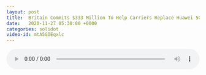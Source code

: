 ```yaml
---
layout: post
title:  Britain Commits $333 Million To Help Carriers Replace Huawei 5G
date:   2020-11-27 05:30:00 +0000
categories: solidot
video-id: mtA5GIEqxlc
---
```


<audio id="youtube" style="width: 100%;" video-id="mtA5GIEqxlc" controls></audio>

<script async type="text/javascript" src="/audio.js"></script>

